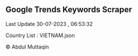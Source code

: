 

## Google Trends Keywords Scraper 
 
Last Update 30-07-2023 , 06:53:32

Country List :
VIETNAM.json



© Abdul Muttaqin 
